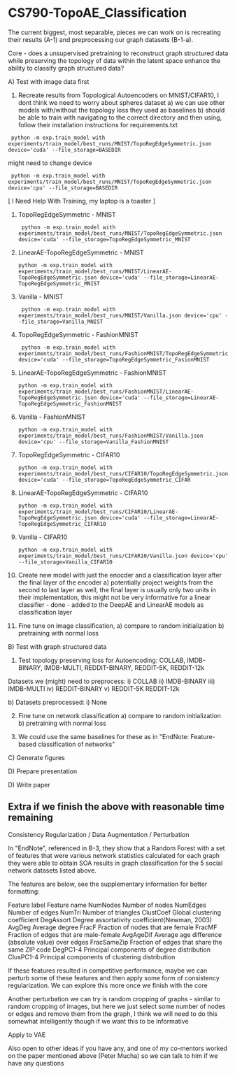# CS790-TopoAE_Classification

 The current biggest, most separable, pieces we can work on is recreating their results (A-1) and preprocessing
 our graph datasets (B-1-a). 

 Core - does a unsupervised pretraining to reconstruct graph structured data while preserving the topology of
 data within the latent space enhance the ability to classify graph structured data?

 A) Test with image data first

   1. Recreate results from Topological Autoencoders on MNIST/CIFAR10, I dont think we need to worry about spheres dataset
     a) we can use other models with/without the topology loss they used as baselines
     b) should be able to train with navigating to the correct directory and then using, follow their installation instructions for requirements.txt

     python -m exp.train_model with experiments/train_model/best_runs/MNIST/TopoRegEdgeSymmetric.json device='cuda' --file_storage=BASEDIR
     
   might need to change device
   
     python -m exp.train_model with experiments/train_model/best_runs/MNIST/TopoRegEdgeSymmetric.json device='cpu' --file_storage=BASEDIR

  [ I Need Help With Training, my laptop is a toaster ]
  
 1. TopoRegEdgeSymmetric - MNIST
    
         python -m exp.train_model with experiments/train_model/best_runs/MNIST/TopoRegEdgeSymmetric.json device='cuda' --file_storage=TopoRegEdgeSymmetric_MNIST
 
 2.  LinearAE-TopoRegEdgeSymmetric - MNIST 
    
         python -m exp.train_model with experiments/train_model/best_runs/MNIST/LinearAE-TopoRegEdgeSymmetric.json device='cuda' --file_storage=LinearAE-TopoRegEdgeSymmetric_MNIST
 
 3. Vanilla - MNIST
    
         python -m exp.train_model with experiments/train_model/best_runs/MNIST/Vanilla.json device='cpu' --file_storage=Vanilla_MNIST

 4. TopoRegEdgeSymmetric - FashionMNIST
    
         python -m exp.train_model with experiments/train_model/best_runs/FashionMNIST/TopoRegEdgeSymmetric.json device='cuda' --file_storage=TopoRegEdgeSymmetric_FasionMNIST
 
 5. LinearAE-TopoRegEdgeSymmetric - FashionMNIST 
    
        python -m exp.train_model with experiments/train_model/best_runs/FashionMNIST/LinearAE-TopoRegEdgeSymmetric.json device='cuda' --file_storage=LinearAE-TopoRegEdgeSymmetric_FashionMNIST
 
 6. Vanilla - FashionMNIST
    
        python -m exp.train_model with experiments/train_model/best_runs/FashionMNIST/Vanilla.json device='cpu' --file_storage=Vanilla_FashionMNIST

 7.  TopoRegEdgeSymmetric - CIFAR10
    
         python -m exp.train_model with experiments/train_model/best_runs/CIFAR10/TopoRegEdgeSymmetric.json device='cuda' --file_storage=TopoRegEdgeSymmetric_CIFAR
 
 8.  LinearAE-TopoRegEdgeSymmetric - CIFAR10 
    
         python -m exp.train_model with experiments/train_model/best_runs/CIFAR10/LinearAE-TopoRegEdgeSymmetric.json device='cuda' --file_storage=LinearAE-TopoRegEdgeSymmetric_CIFAR10
 
9.  Vanilla - CIFAR10
    
        python -m exp.train_model with experiments/train_model/best_runs/CIFAR10/Vanilla.json device='cpu' --file_storage=Vanilla_CIFAR10
    
  
   2. Create new model with just the enocder and a classification layer after the final layer of the encoder
     a) potentially project weights from the second to last layer as well, the final layer is usually only 
        two units in their implementation, this might not be very informative for a linear classifier
     - done - added to the DeepAE and LinearAE models as classification layer 

   3. Fine tune on image classification, 
     a) compare to random initialization
     b) pretraining with normal loss

 B) Test with graph structured data

   1. Test topology preserving loss for Autoencoding:
     COLLAB, IMDB-BINARY, IMDB-MULTI, REDDIT-BINARY, REDDIT-5K, REDDIT-12k

   Datasets we (might) need to preprocess:
     i)    COLLAB 
     ii)   IMDB-BINARY
     iii)  IMDB-MULTI
     iv)   REDDIT-BINARY
     v)    REDDIT-5K REDDIT-12k

   b) Datasets preprocessed:
     i) None

   2. Fine tune on network classification
     a) compare to random initialization
     b) pretraining with normal loss

   3. We could use the same baselines for these as in "EndNote: Feature-based classification of networks"

  C) Generate figures

  D) Prepare presentation

  D) Write paper 





Extra if we finish the above with reasonable time remaining
---------------------------------------------------------------
 Consistency Regularization / Data Augmentation / Perturbation

   In "EndNote", referenced in B-3, they show that a Random Forest with a set of features that were various network statistics 
   calculated for each graph they were able to obtain SOA results in graph classification for the 5 social network datasets 
   listed above. 

   The features are below, see the supplementary information for better formatting:

   Feature label   Feature name
   NumNodes        Number of nodes
   NumEdges        Number of edges
   NumTri          Number of triangles
   ClustCoef       Global clustering coefficient
   DegAssort       Degree assortativity coefficient(Newman, 2003)
   AvgDeg          Average degree
   FracF           Fraction of nodes that are female
   FracMF          Fraction of edges that are male-female
   AvgAgeDif       Average age difference (absolute value) over edges
   FracSameZip     Fraction of edges that share the same ZIP code
   DegPC1-4        Principal components of degree distribution
   ClusPC1-4       Principal components of clustering distribution

   If these features resulted in competitive performance, maybe we can perturb some of these features and then apply some form 
   of consistency regularization. We can explore this more once we finish with the core

   Another perturbation we can try is random cropping of graphs - similar to random cropping of images, but here we just select
   some number of nodes or edges and remove them from the graph, I think we will need to do this somewhat intelligently though if we want
   this to be informative

 Apply to VAE

 Also open to other ideas if you have any, and one of my co-mentors worked on the paper mentioned above (Peter Mucha) so we 
 can talk to him if we have any questions 


